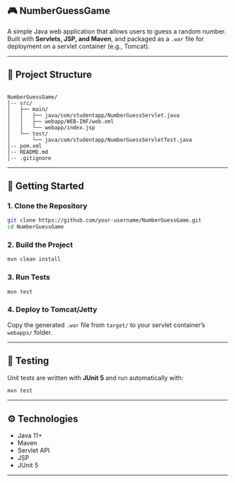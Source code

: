 
## 🎮 NumberGuessGame

A simple Java web application that allows users to guess a random number.  
Built with **Servlets, JSP, and Maven**, and packaged as a `.war` file for deployment on a servlet container (e.g., Tomcat).

---

## 📂 Project Structure
```

NumberGuessGame/
│-- src/
│   ├── main/
│   │   ├── java/com/studentapp/NumberGuessServlet.java
│   │   ├── webapp/WEB-INF/web.xml
│   │   └── webapp/index.jsp
│   └── test/
│       └── java/com/studentapp/NumberGuessServletTest.java
│-- pom.xml
│-- README.md
│-- .gitignore

````

---

## 🚀 Getting Started

### 1. Clone the Repository
```bash
git clone https://github.com/your-username/NumberGuessGame.git
cd NumberGuessGame
````

### 2. Build the Project

```bash
mvn clean install
```

### 3. Run Tests

```bash
mvn test
```

### 4. Deploy to Tomcat/Jetty

Copy the generated `.war` file from `target/` to your servlet container’s `webapps/` folder.

---

## 🧪 Testing

Unit tests are written with **JUnit 5** and run automatically with:

```bash
mvn test
```

---

## ⚙️ Technologies

* Java 11+
* Maven
* Servlet API
* JSP
* JUnit 5

---


